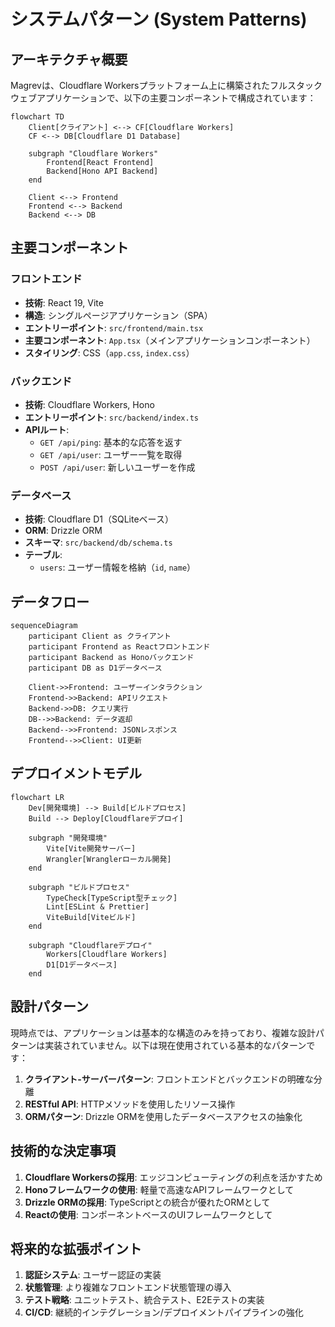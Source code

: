# システムパターン (System Patterns)

## アーキテクチャ概要

Magrevは、Cloudflare Workersプラットフォーム上に構築されたフルスタックウェブアプリケーションで、以下の主要コンポーネントで構成されています：

```mermaid
flowchart TD
    Client[クライアント] <--> CF[Cloudflare Workers]
    CF <--> DB[Cloudflare D1 Database]
    
    subgraph "Cloudflare Workers"
        Frontend[React Frontend]
        Backend[Hono API Backend]
    end
    
    Client <--> Frontend
    Frontend <--> Backend
    Backend <--> DB
```

## 主要コンポーネント

### フロントエンド
- **技術**: React 19, Vite
- **構造**: シングルページアプリケーション（SPA）
- **エントリーポイント**: `src/frontend/main.tsx`
- **主要コンポーネント**: `App.tsx`（メインアプリケーションコンポーネント）
- **スタイリング**: CSS（`app.css`, `index.css`）

### バックエンド
- **技術**: Cloudflare Workers, Hono
- **エントリーポイント**: `src/backend/index.ts`
- **APIルート**:
  - `GET /api/ping`: 基本的な応答を返す
  - `GET /api/user`: ユーザー一覧を取得
  - `POST /api/user`: 新しいユーザーを作成

### データベース
- **技術**: Cloudflare D1（SQLiteベース）
- **ORM**: Drizzle ORM
- **スキーマ**: `src/backend/db/schema.ts`
- **テーブル**:
  - `users`: ユーザー情報を格納（`id`, `name`）

## データフロー

```mermaid
sequenceDiagram
    participant Client as クライアント
    participant Frontend as Reactフロントエンド
    participant Backend as Honoバックエンド
    participant DB as D1データベース
    
    Client->>Frontend: ユーザーインタラクション
    Frontend->>Backend: APIリクエスト
    Backend->>DB: クエリ実行
    DB-->>Backend: データ返却
    Backend-->>Frontend: JSONレスポンス
    Frontend-->>Client: UI更新
```

## デプロイメントモデル

```mermaid
flowchart LR
    Dev[開発環境] --> Build[ビルドプロセス]
    Build --> Deploy[Cloudflareデプロイ]
    
    subgraph "開発環境"
        Vite[Vite開発サーバー]
        Wrangler[Wranglerローカル開発]
    end
    
    subgraph "ビルドプロセス"
        TypeCheck[TypeScript型チェック]
        Lint[ESLint & Prettier]
        ViteBuild[Viteビルド]
    end
    
    subgraph "Cloudflareデプロイ"
        Workers[Cloudflare Workers]
        D1[D1データベース]
    end
```

## 設計パターン

現時点では、アプリケーションは基本的な構造のみを持っており、複雑な設計パターンは実装されていません。以下は現在使用されている基本的なパターンです：

1. **クライアント-サーバーパターン**: フロントエンドとバックエンドの明確な分離
2. **RESTful API**: HTTPメソッドを使用したリソース操作
3. **ORMパターン**: Drizzle ORMを使用したデータベースアクセスの抽象化

## 技術的な決定事項

1. **Cloudflare Workersの採用**: エッジコンピューティングの利点を活かすため
2. **Honoフレームワークの使用**: 軽量で高速なAPIフレームワークとして
3. **Drizzle ORMの採用**: TypeScriptとの統合が優れたORMとして
4. **Reactの使用**: コンポーネントベースのUIフレームワークとして

## 将来的な拡張ポイント

1. **認証システム**: ユーザー認証の実装
2. **状態管理**: より複雑なフロントエンド状態管理の導入
3. **テスト戦略**: ユニットテスト、統合テスト、E2Eテストの実装
4. **CI/CD**: 継続的インテグレーション/デプロイメントパイプラインの強化
